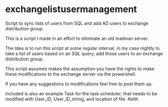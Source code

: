 # exchangelistusermanagement
Script to sync lists of users from SQL and add AD users to exchange distribution group. 


This is a script I made in an effort to eliminate an old mailman server. 

The Idea is to run this script at some regular interval, in my case nightly to take a list of users based on an SQL query, add those users to an exchange distribution group. 


This script assumes makes the assumption you have the rights to make these modifications to the exchange server via the powershell. 


If you have any suggestions to modifications feel free to post them up. 

Included is also an example Task for the task scheduler, that needs to be modified with User_ID, User_ID_string, and location of file. 
Keith
